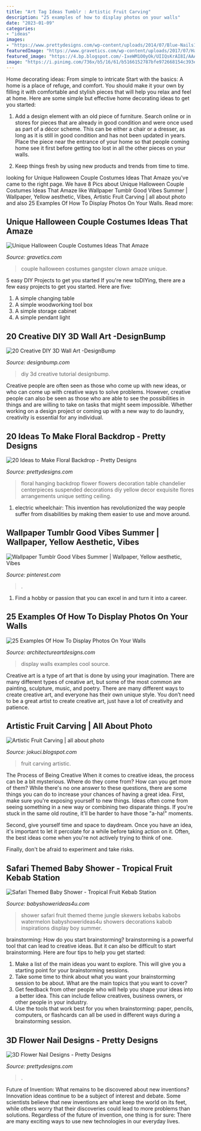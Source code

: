 ```yaml
---
title: "Art Tag Ideas Tumblr : Artistic Fruit Carving"
description: "25 examples of how to display photos on your walls"
date: "2023-01-09"
categories:
- "ideas"
images:
- "https://www.prettydesigns.com/wp-content/uploads/2014/07/Blue-Nails1.jpg"
featuredImage: "https://www.gravetics.com/wp-content/uploads/2017/07/Halloween-gangster-clown-couple.jpg"
featured_image: "https://4.bp.blogspot.com/-IxeWM1O0yOk/UIIQsKrAI8I/AAAAAAAAGEU/u1VvSkA1Wxc/s1600/fruit_carving_owl-jokuci.jpg"
image: "https://i.pinimg.com/736x/b5/16/61/b5166152787bfe972668154c393ecdec.jpg"
---
```



Home decorating ideas: From simple to intricate
Start with the basics: A home is a place of refuge, and comfort. You should make it your own by filling it with comfortable and stylish pieces that will help you relax and feel at home. Here are some simple but effective home decorating ideas to get you started:
1. Add a design element with an old piece of furniture. Search online or in stores for pieces that are already in good condition and were once used as part of a décor scheme. This can be either a chair or a dresser, as long as it is still in good condition and has not been updated in years. Place the piece near the entrance of your home so that people coming home see it first before getting too lost in all the other pieces on your walls.

2. Keep things fresh by using new products and trends from time to time.

	

		
looking for Unique Halloween Couple Costumes Ideas That Amaze you've came to the right page. We have 8 Pics about Unique Halloween Couple Costumes Ideas That Amaze like Wallpaper Tumblr Good Vibes Summer | Wallpaper, Yellow aesthetic, Vibes, Artistic Fruit Carving | all about photo and also 25 Examples Of How To Display Photos On Your Walls. Read more:
		
    
## Unique Halloween Couple Costumes Ideas That Amaze

<img loading=lazy src="https://www.gravetics.com/wp-content/uploads/2017/07/Halloween-gangster-clown-couple.jpg" onerror="this.onerror=null;this.src='https://tse1.mm.bing.net/th?id=OIP.-THLRoYQBDBFTN3iVRSm2QHaN3&amp;pid=15.1';" alt="Unique Halloween Couple Costumes Ideas That Amaze">

_Source: gravetics.com_

>couple halloween costumes gangster clown amaze unique. 

	

5 easy DIY Projects to get you started
If you're new toDIYing, there are a few easy projects to get you started. Here are five: 
1. A simple changing table 
2. A simple woodworking tool box 
3. A simple storage cabinet 
4. A simple pendant light 

    
## 20 Creative DIY 3D Wall Art -DesignBump

<img loading=lazy src="https://designbump.com/wp-content/uploads/2015/12/Christmas-DIY-3D-Wall-Art-Ideas-24.jpg" onerror="this.onerror=null;this.src='https://tse3.mm.bing.net/th?id=OIP._hGd1j0-HRHXsmpC-Q6TaAHaLP&amp;pid=15.1';" alt="20 Creative DIY 3D Wall Art -DesignBump">

_Source: designbump.com_

>diy 3d creative tutorial designbump. 

	

Creative people are often seen as those who come up with new ideas, or who can come up with creative ways to solve problems. However, creative people can also be seen as those who are able to see the possibilities in things and are willing to take on tasks that might seem impossible. Whether working on a design project or coming up with a new way to do laundry, creativity is essential for any individual.

    
## 20 Ideas To Make Floral Backdrop - Pretty Designs

<img loading=lazy src="https://www.prettydesigns.com/wp-content/uploads/2015/07/20-ideas-to-make-floral-backdrop18.jpg" onerror="this.onerror=null;this.src='https://tse2.mm.bing.net/th?id=OIP.EF1ycnxijCOMsZbwQ6wmkAHaLH&amp;pid=15.1';" alt="20 Ideas to Make Floral Backdrop - Pretty Designs">

_Source: prettydesigns.com_

>floral hanging backdrop flower flowers decoration table chandelier centerpieces suspended decorations diy yellow decor exquisite flores arrangements unique setting ceiling. 

	

1) electric wheelchair: This invention has revolutionized the way people suffer from disabilities by making them easier to use and move around.

    
## Wallpaper Tumblr Good Vibes Summer | Wallpaper, Yellow Aesthetic, Vibes

<img loading=lazy src="https://i.pinimg.com/736x/b5/16/61/b5166152787bfe972668154c393ecdec.jpg" onerror="this.onerror=null;this.src='https://tse4.mm.bing.net/th?id=OIP.mstQyVUdnxlx0iXBrU9wkQHaNK&amp;pid=15.1';" alt="Wallpaper Tumblr Good Vibes Summer | Wallpaper, Yellow aesthetic, Vibes">

_Source: pinterest.com_

>. 

	

1. Find a hobby or passion that you can excel in and turn it into a career.

    
## 25 Examples Of How To Display Photos On Your Walls

<img loading=lazy src="https://www.architectureartdesigns.com/wp-content/uploads/2013/04/25-cool-ideas-to-display-family-photos-on-your-walls10-635x469.jpg" onerror="this.onerror=null;this.src='https://tse1.mm.bing.net/th?id=OIP.FCGkmsIedFM3XFsjHGv8-gHaFe&amp;pid=15.1';" alt="25 Examples Of How To Display Photos On Your Walls">

_Source: architectureartdesigns.com_

>display walls examples cool source. 

	

Creative art is a type of art that is done by using your imagination. There are many different types of creative art, but some of the most common are painting, sculpture, music, and poetry. There are many different ways to create creative art, and everyone has their own unique style. You don’t need to be a great artist to create creative art, just have a lot of creativity and patience.

    
## Artistic Fruit Carving | All About Photo

<img loading=lazy src="https://4.bp.blogspot.com/-IxeWM1O0yOk/UIIQsKrAI8I/AAAAAAAAGEU/u1VvSkA1Wxc/s1600/fruit_carving_owl-jokuci.jpg" onerror="this.onerror=null;this.src='https://tse3.mm.bing.net/th?id=OIP.TookNueh3xJUX1s2XCrZYwHaJY&amp;pid=15.1';" alt="Artistic Fruit Carving | all about photo">

_Source: jokuci.blogspot.com_

>fruit carving artistic. 

	

The Process of Being Creative
When it comes to creative ideas, the process can be a bit mysterious. Where do they come from? How can you get more of them? While there's no one answer to these questions, there are some things you can do to increase your chances of having a great idea.
First, make sure you're exposing yourself to new things. Ideas often come from seeing something in a new way or combining two disparate things. If you're stuck in the same old routine, it'll be harder to have those "a-ha!" moments.

 Second, give yourself time and space to daydream. Once you have an idea, it's important to let it percolate for a while before taking action on it. Often, the best ideas come when you're not actively trying to think of one.

Finally, don't be afraid to experiment and take risks.

    
## Safari Themed Baby Shower - Tropical Fruit Kebab Station

<img loading=lazy src="https://babyshowerideas4u.com/wp-content/uploads/2014/05/safari-baby-shower-ideas-food-ideas-fruit-kebabs.jpg" onerror="this.onerror=null;this.src='https://tse3.mm.bing.net/th?id=OIP.Bbew9QhRBBtuWRka4XXfUwHaLJ&amp;pid=15.1';" alt="Safari Themed Baby Shower - Tropical Fruit Kebab Station">

_Source: babyshowerideas4u.com_

>shower safari fruit themed theme jungle skewers kebabs kabobs watermelon babyshowerideas4u showers decorations kabob inspirations display boy summer. 

	

brainstorming: How do you start brainstorming?
brainstorming is a powerful tool that can lead to creative ideas. But it can also be difficult to start brainstorming. Here are four tips to help you get started: 
1. Make a list of the main ideas you want to explore. This will give you a starting point for your brainstorming sessions.
2. Take some time to think about what you want your brainstorming session to be about. What are the main topics that you want to cover? 
3. Get feedback from other people who will help you shape your ideas into a better idea. This can include fellow creatives, business owners, or other people in your industry. 
4. Use the tools that work best for you when brainstorming: paper, pencils, computers, or flashcards can all be used in different ways during a brainstorming session.

    
## 3D Flower Nail Designs - Pretty Designs

<img loading=lazy src="https://www.prettydesigns.com/wp-content/uploads/2014/07/Blue-Nails1.jpg" onerror="this.onerror=null;this.src='https://tse1.mm.bing.net/th?id=OIP.eZvL7tmTXA7OdjUkIRRcqAHaJ4&amp;pid=15.1';" alt="3D Flower Nail Designs - Pretty Designs">

_Source: prettydesigns.com_

>. 

	

Future of Invention: What remains to be discovered about new inventions?
Innovation ideas continue to be a subject of interest and debate. Some scientists believe that new inventions are what keep the world on its feet, while others worry that their discoveries could lead to more problems than solutions. Regardless of the future of invention, one thing is for sure: There are many exciting ways to use new technologies in our everyday lives.

